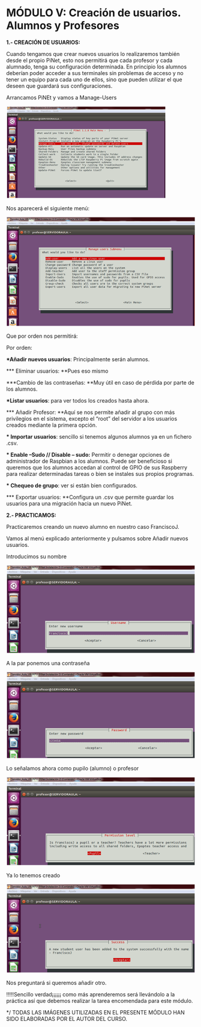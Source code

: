 # MÓDULO V: Creación de usuarios. Alumnos y Profesores

**1.- CREACIÓN DE USUARIOS:**

Cuando tengamos que crear nuevos usuarios lo realizaremos también desde el propio PiNet, esto nos permitirá que cada profesor y cada alumnado, tenga su configuración determinada. En principio los alumnos deberían poder acceder a sus terminales sin problemas de acceso y no tener un equipo para cada uno de ellos, sino que pueden utilizar el que deseen que guardará sus configuraciones.

Arrancamos PiNEt y vamos a Manage-Users

![](/assets/import.pnghtt)

Nos aparecerá el siguiente menú:

![](/assets/veas)

Que por orden nos permitirá:

Por orden:

**\*Añadir nuevos usuarios**: Principalmente serán alumnos.

**\* Eliminar usuarios: **Pues eso mismo

**\*Cambio de las contraseñas: **Muy útil en caso de pérdida por parte de los alumnos.

**\*Listar usuarios**: para ver todos los creados hasta ahora.

**\* Añadir Profesor: **Aquí se nos permite añadir al grupo con más privilegios en el sistema, excepto el “root” del servidor a los usuarios creados mediante la primera opción.

**\* Importar usuarios**: sencillo si tenemos algunos alumnos ya en un fichero .csv.

**\* Enable –Sudo // Disable – sudo:** Permitir o denegar opciones de administrador de Raspbian a los alumnos. Puede ser beneficioso si queremos que los alumnos accedan al control de GPIO de sus Raspberry para realizar determinadas tareas o bien se instales sus propios programas.

**\* Chequeo de grupo**: ver si están bien configurados.

**\* Exportar usuarios: **Configura un .csv que permite guardar los usuarios para una migración hacia un nuevo PiNet.

**2.- PRACTICAMOS:**

Practicaremos creando un nuevo alumno en nuestro caso FranciscoJ.

Vamos al menú explicado anteriormente y pulsamos sobre Añadir nuevos usuarios.

Introducimos su nombre

![](/assets/y6)

A la par ponemos una contraseña

![](/assets/bvccx)

Lo señalamos ahora como pupilo \(alumno\) o profesor

![](/assets/cvdfe4rt)

Ya lo tenemos creado

![](/assets/fin)

Nos preguntará si queremos añadir otro.

!!!!!Sencillo verdad¡¡¡¡¡¡ como más aprenderemos será llevándolo a la práctica así que debemos realizar la tarea encomendada para este módulo.

\*/ TODAS LAS IMÁGENES UTILIZADAS EN EL PRESENTE MÓDULO HAN SIDO ELABORADAS POR EL AUTOR DEL CURSO.

